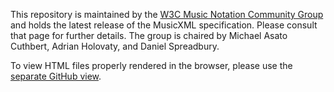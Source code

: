 This repository is maintained by the [W3C Music Notation Community Group](https://www.w3.org/community/music-notation/) 
and holds the latest release of the MusicXML specification. Please consult that 
page for further details. The group is chaired by Michael Asato Cuthbert, 
Adrian Holovaty, and Daniel Spreadbury. 

To view HTML files properly rendered in the browser, 
please use the [separate GitHub view](http://w3c.github.io/musicxml/).
